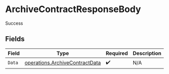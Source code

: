 # ArchiveContractResponseBody

Success


## Fields

| Field                                                                            | Type                                                                             | Required                                                                         | Description                                                                      |
| -------------------------------------------------------------------------------- | -------------------------------------------------------------------------------- | -------------------------------------------------------------------------------- | -------------------------------------------------------------------------------- |
| `Data`                                                                           | [operations.ArchiveContractData](../../models/operations/archivecontractdata.md) | :heavy_check_mark:                                                               | N/A                                                                              |